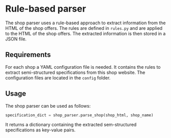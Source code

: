 # Rule-based parser

The shop parser uses a rule-based approach to extract information from the HTML of the shop offers. The rules are defined in `rules.py` and are applied to the HTML of the shop offers. 
The extracted information is then stored in a JSON file.

## Requirements

For each shop a YAML configuration file is needed. 
It contains the rules to extract semi-structured specifications from this shop website. 
The configuration files are located in the `config` folder.

## Usage

The shop parser can be used as follows:

```python
specification_dict = shop_parser.parse_shop(shop_html, shop_name)
```

It returns a dictionary containing the extracted sem-structured specifications as key-value pairs.
